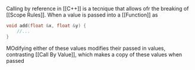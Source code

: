 Calling by reference in [[C++]] is a tecnique that allows ofr the breaking of [[Scope Rules]]. When a value is passed into a [[Function]] as 
```C++
void add(float &x, float &y) {
	//...
}
```
MOdifying either of these values modifies their passed in values, contrasting [[Call By Value]], which makes a copy of these values when passed
